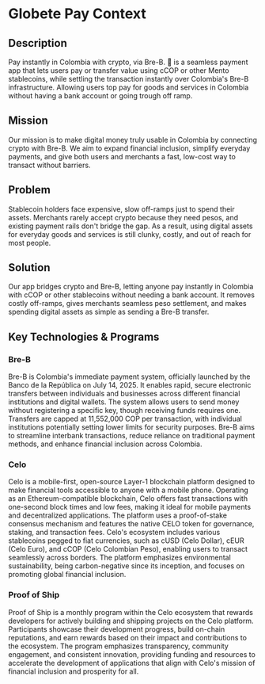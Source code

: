 # Globete Pay Context

## Description

Pay instantly in Colombia with crypto, via Bre-B. 🎈 is a seamless payment app that lets users pay or transfer value using cCOP or other Mento stablecoins, while settling the transaction instantly over Colombia's Bre-B infrastructure. Allowing users top pay for goods and services in Colombia without having a bank account or going trough off ramp.

## Mission

Our mission is to make digital money truly usable in Colombia by connecting crypto with Bre-B. We aim to expand financial inclusion, simplify everyday payments, and give both users and merchants a fast, low-cost way to transact without barriers.

## Problem

Stablecoin holders face expensive, slow off-ramps just to spend their assets. Merchants rarely accept crypto because they need pesos, and existing payment rails don't bridge the gap. As a result, using digital assets for everyday goods and services is still clunky, costly, and out of reach for most people.

## Solution

Our app bridges crypto and Bre-B, letting anyone pay instantly in Colombia with cCOP or other stablecoins without needing a bank account. It removes costly off-ramps, gives merchants seamless peso settlement, and makes spending digital assets as simple as sending a Bre-B transfer.

## Key Technologies & Programs

### Bre-B

Bre-B is Colombia's immediate payment system, officially launched by the Banco de la República on July 14, 2025. It enables rapid, secure electronic transfers between individuals and businesses across different financial institutions and digital wallets. The system allows users to send money without registering a specific key, though receiving funds requires one. Transfers are capped at 11,552,000 COP per transaction, with individual institutions potentially setting lower limits for security purposes. Bre-B aims to streamline interbank transactions, reduce reliance on traditional payment methods, and enhance financial inclusion across Colombia.

### Celo

Celo is a mobile-first, open-source Layer-1 blockchain platform designed to make financial tools accessible to anyone with a mobile phone. Operating as an Ethereum-compatible blockchain, Celo offers fast transactions with one-second block times and low fees, making it ideal for mobile payments and decentralized applications. The platform uses a proof-of-stake consensus mechanism and features the native CELO token for governance, staking, and transaction fees. Celo's ecosystem includes various stablecoins pegged to fiat currencies, such as cUSD (Celo Dollar), cEUR (Celo Euro), and cCOP (Celo Colombian Peso), enabling users to transact seamlessly across borders. The platform emphasizes environmental sustainability, being carbon-negative since its inception, and focuses on promoting global financial inclusion.

### Proof of Ship

Proof of Ship is a monthly program within the Celo ecosystem that rewards developers for actively building and shipping projects on the Celo platform. Participants showcase their development progress, build on-chain reputations, and earn rewards based on their impact and contributions to the ecosystem. The program emphasizes transparency, community engagement, and consistent innovation, providing funding and resources to accelerate the development of applications that align with Celo's mission of financial inclusion and prosperity for all.

